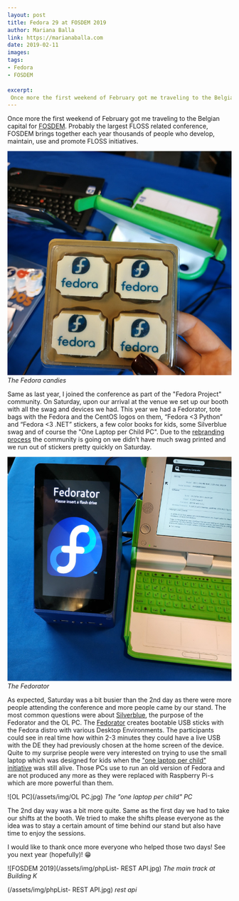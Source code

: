 ```yaml
---
layout: post
title: Fedora 29 at FOSDEM 2019
author: Mariana Balla
link: https://marianaballa.com
date: 2019-02-11
images: 
tags:
- Fedora
- FOSDEM

excerpt:
 Once more the first weekend of February got me traveling to the Belgian capital for FOSDEM. Probably the largest FLOSS related conference, FOSDEM brings together each year thousands of people who develop, maintain, use and promote FLOSS initiatives.[…]
---
```


Once more the first weekend of February got me traveling to the Belgian capital for [FOSDEM](https://fosdem.org/2019/). Probably the largest FLOSS related conference, FOSDEM brings together each year thousands of people who develop, maintain, use and promote FLOSS initiatives. 

![Fedora candies](/assets/img/candies.jpg)
<i>The Fedora candies</i>


Same as last year, I joined the conference as part of the "Fedora Project" community. On Saturday, upon our arrival at the venue we set up our booth with all the swag and devices we had. This year we had a Fedorator, tote bags with the Fedora and the CentOS logos on them, “Fedora <3 Python” and “Fedora <3 .NET” stickers, a few color books for kids, some Silverblue swag and of course the "One Laptop per Child PC". Due to the [rebranding process](https://fedoramagazine.org/fedora-logo-redesign/) the community is going on we didn’t have much swag printed and we run out of stickers pretty quickly on Saturday. 

![Fedorator](/assets/img/fedorator.jpg)
<i>The Fedorator</i>

As expected, Saturday was a bit busier than the 2nd day as there were more people attending the conference and more people came by our stand. The most common questions were about [Silverblue](https://silverblue.fedoraproject.org/), the purpose of the Fedorator and the OL PC. The [Fedorator](https://github.com/Sanqui/fedorator) creates bootable USB sticks with the Fedora distro with various Desktop Environments. The participants could see in real time how within 2-3 minutes they could have a live USB with the DE they had previously chosen at the home screen of the device. Quite to my surprise people were very interested on trying to use the small laptop which was designed for kids when the ["one laptop per child" initiative](http://one.laptop.org/) was still alive. Those PCs use to run an old version of Fedora and are not produced any more as they were replaced with Raspberry Pi-s which are more powerful than them. 

![OL PC](/assets/img/OL PC.jpg)
<i>The "one laptop per child" PC</i>

The 2nd day way was a bit more quite. Same as the first day we had to take our shifts at the booth. We tried to make the shifts please everyone as the idea was to stay a certain amount of time behind our stand but also have time to enjoy the sessions. 

I would like to thank once more everyone who helped those two days! See you next year (hopefully)! 😁

![FOSDEM 2019](/assets/img/phpList- REST API.jpg)
<i>The main track at Building K</i>


(/assets/img/phpList- REST API.jpg)
<i>rest api</i>
